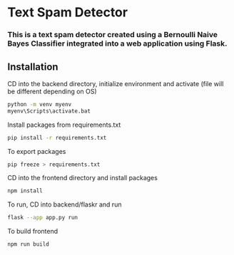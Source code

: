 # Text Spam Detector

### This is a text spam detector created using a Bernoulli Naive Bayes Classifier integrated into a web application using Flask.

## Installation

CD into the backend directory, initialize environment and activate (file will be different depending on OS)

```bash
python -m venv myenv
myenv\Scripts\activate.bat
```

Install packages from requirements.txt

```bash
pip install -r requirements.txt
```

To export packages

```bash
pip freeze > requirements.txt
```

CD into the frontend directory and install packages

```bash
npm install
```

To run, CD into backend/flaskr and run
```bash
flask --app app.py run
```

To build frontend
```bash
npm run build
```
